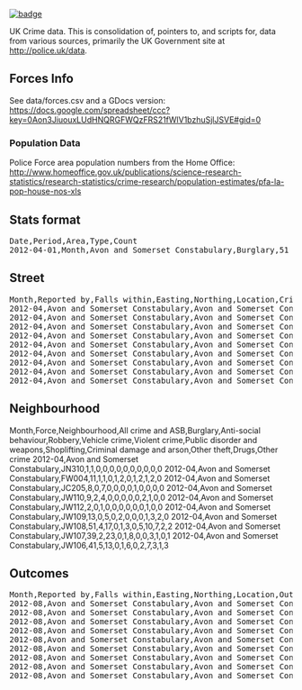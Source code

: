 <a className="gh-badge" href="https://datahub.io/core/crime-uk"><img src="https://badgen.net/badge/icon/View%20on%20datahub.io/orange?icon=https://datahub.io/datahub-cube-badge-icon.svg&label&scale=1.25" alt="badge" /></a>

UK Crime data. This is consolidation of, pointers to, and scripts for, data
from various sources, primarily the UK Government site at
<http://police.uk/data>.

## Forces Info

See data/forces.csv and a GDocs version:
<https://docs.google.com/spreadsheet/ccc?key=0Aon3JiuouxLUdHNQRGFWQzFRS21fWlV1bzhuSjlJSVE#gid=0>

### Population Data

Police Force area population numbers from the Home Office:
<http://www.homeoffice.gov.uk/publications/science-research-statistics/research-statistics/crime-research/population-estimates/pfa-la-pop-house-nos-xls>

## Stats format

<pre>
Date,Period,Area,Type,Count
2012-04-01,Month,Avon and Somerset Constabulary,Burglary,51
</pre>

## Street

<pre>
Month,Reported by,Falls within,Easting,Northing,Location,Crime type,Context
2012-04,Avon and Somerset Constabulary,Avon and Somerset Constabulary,360667,169714,On or near Hengrove Lane,Burglary,
2012-04,Avon and Somerset Constabulary,Avon and Somerset Constabulary,363360,174812,On or near Mayfield Park South,Burglary,
2012-04,Avon and Somerset Constabulary,Avon and Somerset Constabulary,356417,116223,On or near Hillside Terrace,Burglary,
2012-04,Avon and Somerset Constabulary,Avon and Somerset Constabulary,366011,173580,On or near Brompton Close,Burglary,
2012-04,Avon and Somerset Constabulary,Avon and Somerset Constabulary,360070,169484,On or near Parsons Paddock,Burglary,
2012-04,Avon and Somerset Constabulary,Avon and Somerset Constabulary,372396,164022,On or near East Way,Burglary,
2012-04,Avon and Somerset Constabulary,Avon and Somerset Constabulary,323046,124501,On or near Nightclub,Burglary,
2012-04,Avon and Somerset Constabulary,Avon and Somerset Constabulary,360099,171539,On or near Firfield Street,Burglary,
2012-04,Avon and Somerset Constabulary,Avon and Somerset Constabulary,374604,164984,On or near Charlotte Street,Burglary,
</pre>

## Neighbourhood

Month,Force,Neighbourhood,All crime and ASB,Burglary,Anti-social behaviour,Robbery,Vehicle crime,Violent crime,Public disorder and weapons,Shoplifting,Criminal damage and arson,Other theft,Drugs,Other crime
2012-04,Avon and Somerset Constabulary,JN310,1,1,0,0,0,0,0,0,0,0,0,0
2012-04,Avon and Somerset Constabulary,FW004,11,1,1,0,1,2,0,1,2,1,2,0
2012-04,Avon and Somerset Constabulary,JC205,8,0,7,0,0,0,0,1,0,0,0,0
2012-04,Avon and Somerset Constabulary,JW110,9,2,4,0,0,0,0,0,2,1,0,0
2012-04,Avon and Somerset Constabulary,JW112,2,0,1,0,0,0,0,0,0,1,0,0
2012-04,Avon and Somerset Constabulary,JW109,13,0,5,0,2,0,0,0,1,3,2,0
2012-04,Avon and Somerset Constabulary,JW108,51,4,17,0,1,3,0,5,10,7,2,2
2012-04,Avon and Somerset Constabulary,JW107,39,2,23,0,1,8,0,0,3,1,0,1
2012-04,Avon and Somerset Constabulary,JW106,41,5,13,0,1,6,0,2,7,3,1,3

## Outcomes

<pre>
Month,Reported by,Falls within,Easting,Northing,Location,Outcome type
2012-08,Avon and Somerset Constabulary,Avon and Somerset Constabulary,,,No location,Suspect charged
2012-08,Avon and Somerset Constabulary,Avon and Somerset Constabulary,,,No location,Local resolution
2012-08,Avon and Somerset Constabulary,Avon and Somerset Constabulary,,,No location,Offender sentenced as part of another case
2012-08,Avon and Somerset Constabulary,Avon and Somerset Constabulary,,,No location,Offender given a caution
2012-08,Avon and Somerset Constabulary,Avon and Somerset Constabulary,358631,172503,On or near Prince Street,Suspect charged
2012-08,Avon and Somerset Constabulary,Avon and Somerset Constabulary,362083,182740,On or near Honeysuckle Close,Local resolution
2012-08,Avon and Somerset Constabulary,Avon and Somerset Constabulary,,,No location,Suspect charged
2012-08,Avon and Somerset Constabulary,Avon and Somerset Constabulary,,,No location,Offender given a caution
2012-08,Avon and Somerset Constabulary,Avon and Somerset Constabulary,375327,164974,On or near Johnstone Street,Offender given a caution
</pre>

